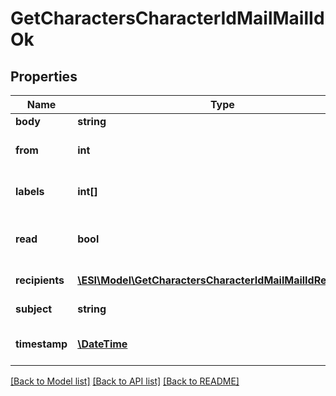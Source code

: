 # GetCharactersCharacterIdMailMailIdOk

## Properties
Name | Type | Description | Notes
------------ | ------------- | ------------- | -------------
**body** | **string** | Mail&#39;s body | [optional] 
**from** | **int** | From whom the mail was sent | [optional] 
**labels** | **int[]** | Labels attached to the mail | [optional] 
**read** | **bool** | Whether the mail is flagged as read | [optional] 
**recipients** | [**\ESI\Model\GetCharactersCharacterIdMailMailIdRecipient[]**](GetCharactersCharacterIdMailMailIdRecipient.md) | Recipients of the mail | [optional] 
**subject** | **string** | Mail subject | [optional] 
**timestamp** | [**\DateTime**](\DateTime.md) | When the mail was sent | [optional] 

[[Back to Model list]](../README.md#documentation-for-models) [[Back to API list]](../README.md#documentation-for-api-endpoints) [[Back to README]](../README.md)


